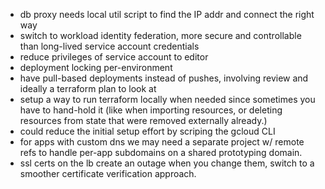 - db proxy needs local util script to find the IP addr and connect the right
  way
- switch to workload identity federation, more secure and controllable than
  long-lived service account credentials
- reduce privileges of service account to editor
- deployment locking per-environment
- have pull-based deployments instead of pushes, involving review and ideally a
  terraform plan to look at
- setup a way to run terraform locally when needed since sometimes you have to
  hand-hold it (like when importing resources, or deleting resources from state
  that were removed externally already.)
- could reduce the initial setup effort by scriping the gcloud CLI
- for apps with custom dns we may need a separate project w/ remote refs to
  handle per-app subdomains on a shared prototyping domain.
- ssl certs on the lb create an outage when you change them, switch to
  a smoother certificate verification approach.
